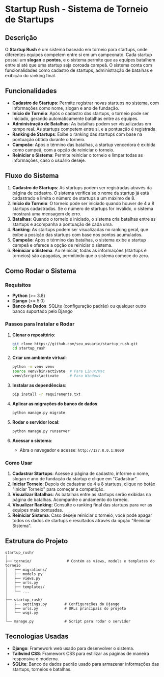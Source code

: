 # Startup Rush - Sistema de Torneio de Startups

## Descrição

O **Startup Rush** é um sistema baseado em torneio para startups, onde diferentes equipes competem entre si em um campeonato. Cada startup possui um **slogan** e **pontos**, e o sistema permite que as equipes batalhem entre si até que uma startup seja coroada campeã. O sistema conta com funcionalidades como cadastro de startups, administração de batalhas e exibição do ranking final.

## Funcionalidades

- **Cadastro de Startups**: Permite registrar novas startups no sistema, com informações como nome, slogan e ano de fundação.
- **Início de Torneio**: Após o cadastro das startups, o torneio pode ser iniciado, gerando automaticamente batalhas entre as equipes.
- **Administração de Batalhas**: As batalhas podem ser visualizadas em tempo real. As startups competem entre si, e a pontuação é registrada.
- **Ranking de Startups**: Exibe o ranking das startups com base na pontuação obtida durante o torneio.
- **Campeão**: Após o término das batalhas, a startup vencedora é exibida como campeã, com a opção de reiniciar o torneio.
- **Reiniciar o Sistema**: Permite reiniciar o torneio e limpar todas as informações, caso o usuário deseje.

## Fluxo do Sistema

1. **Cadastro de Startups**: As startups podem ser registradas através da página de cadastro. O sistema verifica se o nome da startup já está cadastrado e limita o número de startups a um máximo de 8.
2. **Início do Torneio**: O torneio pode ser iniciado quando houver de 4 a 8 startups cadastradas. Se o número de startups for inválido, o sistema mostrará uma mensagem de erro.
3. **Batalhas**: Quando o torneio é iniciado, o sistema cria batalhas entre as startups e acompanha a pontuação de cada uma.
4. **Ranking**: As startups podem ser visualizadas no ranking geral, que exibe a posição das startups com base nos pontos acumulados.
5. **Campeão**: Após o término das batalhas, o sistema exibe a startup campeã e oferece a opção de reiniciar o sistema.
6. **Reiniciar o Sistema**: Ao reiniciar, todas as informações (startups e torneios) são apagadas, permitindo que o sistema comece do zero.

## Como Rodar o Sistema

### Requisitos

- **Python** (>= 3.8)
- **Django** (>= 5.0)
- **Banco de Dados**: SQLite (configuração padrão) ou qualquer outro banco suportado pelo Django

### Passos para Instalar e Rodar

1. **Clonar o repositório**:
   ```bash
   git clone https://github.com/seu_usuario/startup_rush.git
   cd startup_rush
   ```

2. **Criar um ambiente virtual**:
   ```bash
   python -m venv venv
   source venv/bin/activate  # Para Linux/Mac
   venv\Scripts\activate     # Para Windows
   ```

3. **Instalar as dependências**:
   ```bash
   pip install -r requirements.txt
   ```

4. **Aplicar as migrações do banco de dados**:
   ```bash
   python manage.py migrate
   ```

5. **Rodar o servidor local**:
   ```bash
   python manage.py runserver
   ```

6. **Acessar o sistema**:
   - Abra o navegador e acesse: `http://127.0.0.1:8000`

### Como Usar

1. **Cadastrar Startups**: Acesse a página de cadastro, informe o nome, slogan e ano de fundação da startup e clique em "Cadastrar".
2. **Iniciar Torneio**: Depois de cadastrar de 4 a 8 startups, clique no botão "Iniciar Torneio" para começar a competição.
3. **Visualizar Batalhas**: As batalhas entre as startups serão exibidas na página de batalhas. Acompanhe o andamento do torneio.
4. **Visualizar Ranking**: Consulte o ranking final das startups para ver as equipes mais pontuadas.
5. **Reiniciar Sistema**: Caso deseje reiniciar o torneio, você pode apagar todos os dados de startups e resultados através da opção "Reiniciar Sistema".

## Estrutura do Projeto

```
startup_rush/
│
├── torneio/                # Contém as views, models e templates do torneio
│   ├── migrations/
│   ├── models.py
│   ├── views.py
│   ├── urls.py
│   ├── templates/
│   └── ...
│
├── startup_rush/
│   ├── settings.py        # Configurações do Django
│   ├── urls.py            # URLs principais do projeto
│   └── wsgi.py
│
└── manage.py              # Script para rodar o servidor
```

## Tecnologias Usadas

- **Django**: Framework web usado para desenvolver o sistema.
- **Tailwind CSS**: Framework CSS para estilizar as páginas de maneira responsiva e moderna.
- **SQLite**: Banco de dados padrão usado para armazenar informações das startups, torneios e batalhas.
